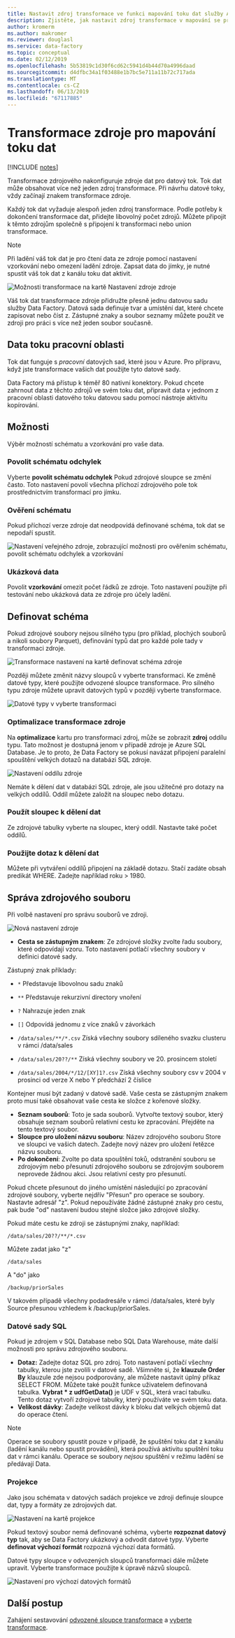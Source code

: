 ```yaml
---
title: Nastavit zdroj transformace ve funkci mapování toku dat služby Azure Data Factory
description: Zjistěte, jak nastavit zdroj transformace v mapování se předávají Data.
author: kromerm
ms.author: makromer
ms.reviewer: douglasl
ms.service: data-factory
ms.topic: conceptual
ms.date: 02/12/2019
ms.openlocfilehash: 5b53819c1d30f6cd62c5941d4b44d70a4996daad
ms.sourcegitcommit: d4dfbc34a1f03488e1b7bc5e711a11b72c717ada
ms.translationtype: MT
ms.contentlocale: cs-CZ
ms.lasthandoff: 06/13/2019
ms.locfileid: "67117885"
---
```

# <a name="source-transformation-for-mapping-data-flow"></a>Transformace zdroje pro mapování toku dat 

[!INCLUDE [notes](../../includes/data-factory-data-flow-preview.md)]

Transformace zdrojového nakonfiguruje zdroje dat pro datový tok. Tok dat může obsahovat více než jeden zdroj transformace. Při návrhu datové toky, vždy začínají znakem transformace zdroje.

Každý tok dat vyžaduje alespoň jeden zdroj transformace. Podle potřeby k dokončení transformace dat, přidejte libovolný počet zdrojů. Můžete připojit k těmto zdrojům společně s připojení k transformaci nebo union transformace.

> [!NOTE]
> Při ladění váš tok dat je pro čtení data ze zdroje pomocí nastavení vzorkování nebo omezení ladění zdroje. Zapsat data do jímky, je nutné spustit váš tok dat z kanálu toku dat aktivit. 

![Možnosti transformace na kartě Nastavení zdroje zdroje](media/data-flow/source.png "zdroje")

Váš tok dat transformace zdroje přidružte přesně jednu datovou sadu služby Data Factory. Datová sada definuje tvar a umístění dat, které chcete zapisovat nebo číst z. Zástupné znaky a soubor seznamy můžete použít ve zdroji pro práci s více než jeden soubor současně.

## <a name="data-flow-staging-areas"></a>Data toku pracovní oblasti

Tok dat funguje s *pracovní* datových sad, které jsou v Azure. Pro přípravu, když jste transformace vašich dat použijte tyto datové sady. 

Data Factory má přístup k téměř 80 nativní konektory. Pokud chcete zahrnout data z těchto zdrojů ve svém toku dat, připravit data v jednom z pracovní oblasti datového toku datovou sadu pomocí nástroje aktivitu kopírování.

## <a name="options"></a>Možnosti

Výběr možností schématu a vzorkování pro vaše data.

### <a name="allow-schema-drift"></a>Povolit schématu odchylek
Vyberte **povolit schématu odchylek** Pokud zdrojové sloupce se změní často. Toto nastavení povolí všechna příchozí zdrojového pole tok prostřednictvím transformací pro jímku.

### <a name="validate-schema"></a>Ověření schématu

Pokud příchozí verze zdroje dat neodpovídá definované schéma, tok dat se nepodaří spustit.

![Nastavení veřejného zdroje, zobrazující možnosti pro ověřením schématu, povolit schématu odchylek a vzorkování](media/data-flow/source1.png "veřejný zdroj 1")

### <a name="sample-the-data"></a>Ukázková data
Povolit **vzorkování** omezit počet řádků ze zdroje. Toto nastavení použijte při testování nebo ukázková data ze zdroje pro účely ladění.

## <a name="define-schema"></a>Definovat schéma

Pokud zdrojové soubory nejsou silného typu (pro příklad, plochých souborů a nikoli soubory Parquet), definování typů dat pro každé pole tady v transformaci zdroje.  

![Transformace nastavení na kartě definovat schéma zdroje](media/data-flow/source2.png "zdroje 2")

Později můžete změnit názvy sloupců v vyberte transformaci. Ke změně datové typy, které použijte odvozené sloupce transformace. Pro silného typu zdroje můžete upravit datových typů v později vyberte transformace. 

![Datové typy v vyberte transformaci](media/data-flow/source003.png "datové typy")

### <a name="optimize-the-source-transformation"></a>Optimalizace transformace zdroje

Na **optimalizace** kartu pro transformaci zdroj, může se zobrazit **zdroj** oddílu typu. Tato možnost je dostupná jenom v případě zdroje je Azure SQL Database. Je to proto, že Data Factory se pokusí navázat připojení paralelní spouštění velkých dotazů na databázi SQL zdroje.

![Nastavení oddílu zdroje](media/data-flow/sourcepart3.png "dělení")

Nemáte k dělení dat v databázi SQL zdroje, ale jsou užitečné pro dotazy na velkých oddílů. Oddíl můžete založit na sloupec nebo dotazu.

### <a name="use-a-column-to-partition-data"></a>Použít sloupec k dělení dat

Ze zdrojové tabulky vyberte na sloupec, který oddíl. Nastavte také počet oddílů.

### <a name="use-a-query-to-partition-data"></a>Použijte dotaz k dělení dat

Můžete při vytváření oddílů připojení na základě dotazu. Stačí zadáte obsah predikát WHERE. Zadejte například roku > 1980.

## <a name="source-file-management"></a>Správa zdrojového souboru

Při volbě nastavení pro správu souborů ve zdroji. 

![Nová nastavení zdroje](media/data-flow/source2.png "nové nastavení")

* **Cesta se zástupným znakem**: Ze zdrojové složky zvolte řadu soubory, které odpovídají vzoru. Toto nastavení potlačí všechny soubory v definici datové sady.

Zástupný znak příklady:

* ```*``` Představuje libovolnou sadu znaků
* ```**``` Představuje rekurzivní directory vnoření
* ```?``` Nahrazuje jeden znak
* ```[]``` Odpovídá jednomu z více znaků v závorkách

* ```/data/sales/**/*.csv``` Získá všechny soubory sdíleného svazku clusteru v rámci /data/sales
* ```/data/sales/20??/**``` Získá všechny soubory ve 20. prosincem století
* ```/data/sales/2004/*/12/[XY]1?.csv``` Získá všechny soubory csv v 2004 v prosinci od verze X nebo Y předchází 2 číslice

Kontejner musí být zadaný v datové sadě. Vaše cesta se zástupným znakem proto musí také obsahovat vaše cesta ke složce z kořenové složky.

* **Seznam souborů**: Toto je sada souborů. Vytvořte textový soubor, který obsahuje seznam souborů relativní cestu ke zpracování. Přejděte na tento textový soubor.
* **Sloupce pro uložení názvu souboru**: Název zdrojového souboru Store ve sloupci ve vašich datech. Zadejte nový název pro uložení řetězce názvu souboru.
* **Po dokončení**: Zvolte po data spouštění toků, odstranění souboru se zdrojovým nebo přesunutí zdrojového souboru se zdrojovým souborem neprovede žádnou akci. Jsou relativní cesty pro přesunutí.

Pokud chcete přesunout do jiného umístění následující po zpracování zdrojové soubory, vyberte nejdřív "Přesun" pro operace se soubory. Nastavte adresář "z". Pokud nepoužíváte žádné zástupné znaky pro cestu, pak bude "od" nastavení budou stejné složce jako zdrojové složky.

Pokud máte cestu ke zdroji se zástupnými znaky, například:

```/data/sales/20??/**/*.csv```

Můžete zadat jako "z"

```/data/sales```

A "do" jako

```/backup/priorSales```

V takovém případě všechny podadresáře v rámci /data/sales, které byly Source přesunou vzhledem k /backup/priorSales.

### <a name="sql-datasets"></a>Datové sady SQL

Pokud je zdrojem v SQL Database nebo SQL Data Warehouse, máte další možnosti pro správu zdrojového souboru.

* **Dotaz:** Zadejte dotaz SQL pro zdroj. Toto nastavení potlačí všechny tabulky, kterou jste zvolili v datové sadě. Všimněte si, že **klauzule Order By** klauzule zde nejsou podporovány, ale můžete nastavit úplný příkaz SELECT FROM. Můžete také použít funkce uživatelem definovaná tabulka. **Vybrat * z udfGetData()** je UDF v SQL, která vrací tabulku. Tento dotaz vytvoří zdrojové tabulky, který používáte ve svém toku data.
* **Velikost dávky**: Zadejte velikost dávky k bloku dat velkých objemů dat do operace čtení.

> [!NOTE]
> Operace se soubory spustit pouze v případě, že spuštění toku dat z kanálu (ladění kanálu nebo spustit provádění), která používá aktivitu spuštění toku dat v rámci kanálu. Operace se soubory *nejsou* spuštění v režimu ladění se předávají Data.

### <a name="projection"></a>Projekce

Jako jsou schémata v datových sadách projekce ve zdroji definuje sloupce dat, typy a formáty ze zdrojových dat. 

![Nastavení na kartě projekce](media/data-flow/source3.png "projekce")

Pokud textový soubor nemá definované schéma, vyberte **rozpoznat datový typ** tak, aby se Data Factory ukázkový a odvodit datové typy. Vyberte **definovat výchozí formát** rozpozná výchozí data formátů. 

Datové typy sloupce v odvozených sloupců transformaci dále můžete upravit. Vyberte transformace použijte k úpravě názvů sloupců.

![Nastavení pro výchozí datových formátů](media/data-flow/source2.png "výchozí formáty")

## <a name="next-steps"></a>Další postup

Zahájení sestavování [odvozené sloupce transformace](data-flow-derived-column.md) a [vyberte transformace](data-flow-select.md).
